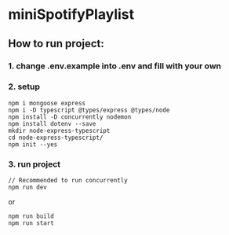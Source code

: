 # miniSpotifyPlaylist

## How to run project:
### 1. change .env.example into .env and fill with your own
### 2. setup
```
npm i mongoose express
npm i -D typescript @types/express @types/node
npm install -D concurrently nodemon
npm install dotenv --save
mkdir node-express-typescript
cd node-express-typescript/
npm init --yes
```
### 3. run project
```
// Recommended to run concurrently
npm run dev
```
or
```
npm run build
npm run start
```
